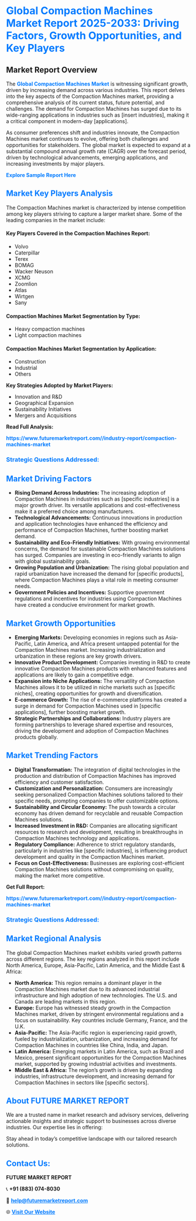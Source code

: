 <h1 style="color: #007BFF;">Global Compaction Machines Market Report 2025-2033: Driving Factors, Growth Opportunities, and Key Players</h1>

<section id="overview">
<h2>Market Report Overview</h2>
<p>The <a href="https://www.futuremarketreport.com//industry-report/compaction-machines-market" style="color: #007BFF; text-decoration: none;"><strong>Global Compaction Machines Market</strong></a> is witnessing significant growth, driven by increasing demand across various industries. This report delves into the key aspects of the Compaction Machines market, providing a comprehensive analysis of its current status, future potential, and challenges. The demand for Compaction Machines has surged due to its wide-ranging applications in industries such as [insert industries], making it a critical component in modern-day [applications].</p>
<p>As consumer preferences shift and industries innovate, the Compaction Machines market continues to evolve, offering both challenges and opportunities for stakeholders. The global market is expected to expand at a substantial compound annual growth rate (CAGR) over the forecast period, driven by technological advancements, emerging applications, and increasing investments by major players.</p>
</section>

<section id="overview">
<p><a href="https://www.futuremarketreport.com//request-sample/reportId=54300" style="color: #007BFF; text-decoration: none;"><strong>Explore Sample Report Here</strong></a></p>
</section>

<section id="key-players">
<h2 style="color: #007BFF;">Market Key Players Analysis</h2>
<p>The Compaction Machines market is characterized by intense competition among key players striving to capture a larger market share. Some of the leading companies in the market include:</p>
<h4>Key Players Covered in the Compaction Machines Report:</h4>
<ul><li>Volvo</li><li>Caterpillar</li><li>Terex</li><li>BOMAG</li><li>Wacker Neuson</li><li>XCMG</li><li>Zoomlion</li><li>Atlas</li><li>Wirtgen</li><li>Sany</li></ul>
<h4>Compaction Machines Market Segmentation by Type:</h4>
<ul><li>Heavy compaction machines</li><li>Light compaction machines</li></ul>

<h4>Compaction Machines Market Segmentation by Application:</h4>
<ul><li>Construction</li><li>Industrial</li><li>Others</li></ul>
<p><strong>Key Strategies Adopted by Market Players:</strong></p>
<ul>
<li>Innovation and R&D</li>
<li>Geographical Expansion</li>
<li>Sustainability Initiatives</li>
<li>Mergers and Acquisitions</li>
</ul>
</section>

<section>
<p><strong>Read Full Analysis: </strong></p><a href="https://www.futuremarketreport.com//industry-report/compaction-machines-market" style="color: #007BFF; text-decoration: none;"><strong>https://www.futuremarketreport.com//industry-report/compaction-machines-market</strong></a>
<h3 style="color: #007BFF;">Strategic Questions Addressed:</h3>
</section>

<section id="driving-factors">
<h2 style="color: #007BFF;">Market Driving Factors</h2>
<ul>
<li><strong>Rising Demand Across Industries:</strong> The increasing adoption of Compaction Machines in industries such as [specific industries] is a major growth driver. Its versatile applications and cost-effectiveness make it a preferred choice among manufacturers.</li>
<li><strong>Technological Advancements:</strong> Continuous innovations in production and application technologies have enhanced the efficiency and performance of Compaction Machines, further boosting market demand.</li>
<li><strong>Sustainability and Eco-Friendly Initiatives:</strong> With growing environmental concerns, the demand for sustainable Compaction Machines solutions has surged. Companies are investing in eco-friendly variants to align with global sustainability goals.</li>
<li><strong>Growing Population and Urbanization:</strong> The rising global population and rapid urbanization have increased the demand for [specific products], where Compaction Machines plays a vital role in meeting consumer needs.</li>
<li><strong>Government Policies and Incentives:</strong> Supportive government regulations and incentives for industries using Compaction Machines have created a conducive environment for market growth.</li>
</ul>
</section>

<section id="growth-opportunities">
<h2 style="color: #007BFF;">Market Growth Opportunities</h2>
<ul>
<li><strong>Emerging Markets:</strong> Developing economies in regions such as Asia-Pacific, Latin America, and Africa present untapped potential for the Compaction Machines market. Increasing industrialization and urbanization in these regions are key growth drivers.</li>
<li><strong>Innovative Product Development:</strong> Companies investing in R&D to create innovative Compaction Machines products with enhanced features and applications are likely to gain a competitive edge.</li>
<li><strong>Expansion into Niche Applications:</strong> The versatility of Compaction Machines allows it to be utilized in niche markets such as [specific niches], creating opportunities for growth and diversification.</li>
<li><strong>E-commerce Growth:</strong> The rise of e-commerce platforms has created a surge in demand for Compaction Machines used in [specific applications], further boosting market growth.</li>
<li><strong>Strategic Partnerships and Collaborations:</strong> Industry players are forming partnerships to leverage shared expertise and resources, driving the development and adoption of Compaction Machines products globally.</li>
</ul>
</section>

<section id="trending-factors">
<h2 style="color: #007BFF;">Market Trending Factors</h2>
<ul>
<li><strong>Digital Transformation:</strong> The integration of digital technologies in the production and distribution of Compaction Machines has improved efficiency and customer satisfaction.</li>
<li><strong>Customization and Personalization:</strong> Consumers are increasingly seeking personalized Compaction Machines solutions tailored to their specific needs, prompting companies to offer customizable options.</li>
<li><strong>Sustainability and Circular Economy:</strong> The push towards a circular economy has driven demand for recyclable and reusable Compaction Machines solutions.</li>
<li><strong>Increased Investment in R&D:</strong> Companies are allocating significant resources to research and development, resulting in breakthroughs in Compaction Machines technology and applications.</li>
<li><strong>Regulatory Compliance:</strong> Adherence to strict regulatory standards, particularly in industries like [specific industries], is influencing product development and quality in the Compaction Machines market.</li>
<li><strong>Focus on Cost-Effectiveness:</strong> Businesses are exploring cost-efficient Compaction Machines solutions without compromising on quality, making the market more competitive.</li>
</ul>
</section>

<section>
<p><strong>Get Full Report: </strong></p><a href="https://www.futuremarketreport.com//industry-report/compaction-machines-market" style="color: #007BFF; text-decoration: none;"><strong>https://www.futuremarketreport.com//industry-report/compaction-machines-market</strong></a>
<h3 style="color: #007BFF;">Strategic Questions Addressed:</h3>
</section>


<section id="regional-analysis">
<h2 style="color: #007BFF;">Market Regional Analysis</h2>
<p>The global Compaction Machines market exhibits varied growth patterns across different regions. The key regions analyzed in this report include North America, Europe, Asia-Pacific, Latin America, and the Middle East & Africa:</p>
<ul>
<li><strong>North America:</strong> This region remains a dominant player in the Compaction Machines market due to its advanced industrial infrastructure and high adoption of new technologies. The U.S. and Canada are leading markets in this region.</li>
<li><strong>Europe:</strong> Europe has witnessed steady growth in the Compaction Machines market, driven by stringent environmental regulations and a focus on sustainability. Key countries include Germany, France, and the U.K.</li>
<li><strong>Asia-Pacific:</strong> The Asia-Pacific region is experiencing rapid growth, fueled by industrialization, urbanization, and increasing demand for Compaction Machines in countries like China, India, and Japan.</li>
<li><strong>Latin America:</strong> Emerging markets in Latin America, such as Brazil and Mexico, present significant opportunities for the Compaction Machines market, supported by growing industrial activities and investments.</li>
<li><strong>Middle East & Africa:</strong> The region’s growth is driven by expanding industries, infrastructure development, and increasing demand for Compaction Machines in sectors like [specific sectors].</li>
</ul>
</section>

<footer>
<h2 style="color: #007BFF;">About FUTURE MARKET REPORT</h2>
<p>We are a trusted name in market research and advisory services, delivering actionable insights and strategic support to businesses across diverse industries. Our expertise lies in offering:</p>

<p>Stay ahead in today’s competitive landscape with our tailored research solutions.</p>

<h2 style="color: #007BFF;">Contact Us:</h2>
<p><strong>FUTURE MARKET REPORT</strong></p>
<p>📞 <strong>+91 (883) 074-8030</strong></p>
<p>📧 <strong><a href="mailto:help@futuremarketreport.com" style="color: #007BFF;">help@futuremarketreport.com</a></strong></p>
<p>🌐 <strong><a href="https://www.futuremarketreport.com/" style="color: #007BFF;">Visit Our Website</a></strong></p>
</footer>